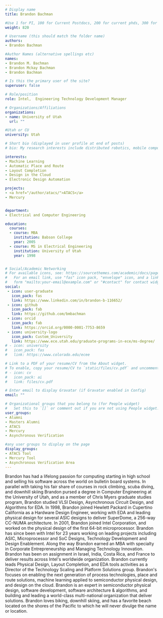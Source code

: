 ```yaml
---
# Display name
title: Brandon Bachman

#Use 1 for PI, 100 for Current Postdocs, 200 for current phds, 300 for current masters, 400 for current undergrads, 800 for alum postdocs, 810 for alum phds, 820 for alum masters, and 830 for alum undergrads, 900 for tools, 1000 for projects
weight: 820

# Username (this should match the folder name)
authors:
- Brandon Bachman

#Author Names (alternative spellings etc)
names:
- Brandon M. Bachman
- Brandon Mckay Bachman
- Brandon Bachman

# Is this the primary user of the site?
superuser: false

# Role/position
role: Intel,  Engineering Technology Development Manager

# Organizations/Affiliations
organizations:
- name: University of Utah
  url: ""

#Utah or CU
university: Utah

# Short bio (displayed in user profile at end of posts)
# bio: My research interests include distributed robotics, mobile computing and programmable matter.

interests:
- Machine Learning
- Automatic Place and Route
- Layout Completion
- Design in the Cloud
- Electronic Design Automation

projects:
- <a href="/author/atacs/">ATACS</a>
- Mercury


department:
- Electrical and Computer Engineering

education:
  courses:
  - course: MBA
    institution: Babson College
    year: 2005
  - course: MS in Electrical Engineering
    institution: University of Utah
    year: 1998


# Social/Academic Networking
# For available icons, see: https://sourcethemes.com/academic/docs/page-builder/#icons
#   For an email link, use "fas" icon pack, "envelope" icon, and a link in the
#   form "mailto:your-email@example.com" or "#contact" for contact widget.
social:
 - icon: user-graduate
   icon_pack: fas
   link: https://www.linkedin.com/in/brandon-b-116652/
 - icon: github
   icon_pack: fab
   link: https://github.com/bmbachman
 - icon: orcid
   icon_pack: fab
   link: https://orcid.org/0000-0001-7753-8659
 - icon: university-logo
   icon_pack: Custom_University
   link: https://www.ece.utah.edu/graduate-programs-in-ece/ms-degree/
# - icon: university
#   icon_pack: fas
#   link: https://www.colorado.edu/ecee

# Link to a PDF of your resume/CV from the About widget.
# To enable, copy your resume/CV to `static/files/cv.pdf` and uncomment the lines below.
# - icon: cv
#   icon_pack: ai
#   link: files/cv.pdf

# Enter email to display Gravatar (if Gravatar enabled in Config)
email: ""

# Organizational groups that you belong to (for People widget)
#   Set this to `[]` or comment out if you are not using People widget.
user_groups:
- Alumni
- Masters Alumni
- ATACS
- Mercury
- Asynchronous Verification

#any user groups to display on the page
display_groups:
- ATACS Tool
- Mercury Tool
- Asynchronous Verification Area
---
```


Brandon has had a lifelong passion for computing starting in high school and selling his software across the world on bulletin board systems.  In parallel with taking his fair share of courses in rock climbing, scuba diving, and downhill skiing Brandon pursed a degree in Computer Engineering at the University of Utah,  and as a member of Chris Myers graduate studies program, Brandon studied VLSI Design, Asynchronous Circuit Design, and Algorithms for EDA.  In 1998, Brandon joined Hewlett Packard in Cupertino California as a Hardware Design Engineer, working with EDA and leading physical design for several ASIC designs to deliver SuperDome, a 256-way CC-NUMA architecture.   In 2001, Brandon joined Intel Corporation, and worked on the physical design of the first 64-bit microprocessor.   Brandon has since been with Intel for 23 years working on leading projects including ASIC, Microprocessor and SoC Designs, Technology Development and Design Enablement.   Along the way Brandon earned an MBA with specialty in Corporate Entrepreneurship and Managing Technology Innovation.  Brandon has been on assignment in Israel, India, Costa Rica, and France to deliver results across Intel's worldwide organization.  Brandon currently leads Physical Design, Layout Completion, and EDA tools activities as a Director of the Technology Scaling and Platform Solutions group.  Brandon's focuses on enabling the next generation of process technologies, place and route solutions, machine learning applied to  semiconductor physical design, and design on the cloud.  Brandon is an expert in semiconductor physical design, software development, software architecture & algorithms, and building and leading a world-class multi-national organization that deliver solutions.   Brandon loves biking, downhill skiing, and has a favorite beach located on the shores of the Pacific to which he will never divulge the name or location.